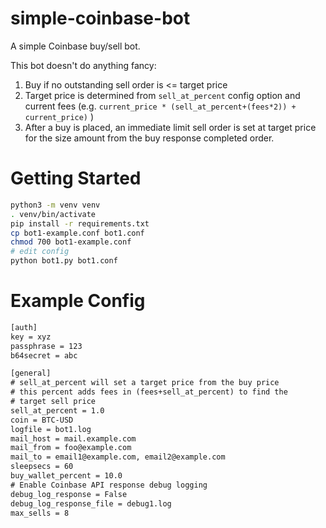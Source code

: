 # simple-coinbase-bot
A simple Coinbase buy/sell bot.

This bot doesn't do anything fancy:
1. Buy if no outstanding sell order is <= target price
2. Target price is determined from `sell_at_percent` config option and current
fees (e.g. `current_price * (sell_at_percent+(fees*2)) + current_price)` )
3. After a buy is placed, an immediate limit sell order is set at target price for
the size amount from the buy response completed order.

# Getting Started

```bash
python3 -m venv venv
. venv/bin/activate
pip install -r requirements.txt
cp bot1-example.conf bot1.conf
chmod 700 bot1-example.conf
# edit config
python bot1.py bot1.conf
```

# Example Config

```txt
[auth]
key = xyz
passphrase = 123
b64secret = abc

[general]
# sell_at_percent will set a target price from the buy price
# this percent adds fees in (fees+sell_at_percent) to find the
# target sell price
sell_at_percent = 1.0
coin = BTC-USD
logfile = bot1.log
mail_host = mail.example.com
mail_from = foo@example.com
mail_to = email1@example.com, email2@example.com
sleepsecs = 60
buy_wallet_percent = 10.0
# Enable Coinbase API response debug logging
debug_log_response = False
debug_log_response_file = debug1.log
max_sells = 8
```

